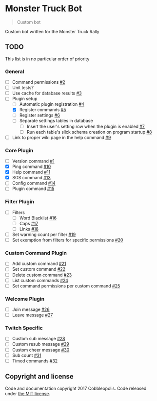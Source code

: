# Monster Truck Bot
> Custom bot

Custom bot written for the Monster Truck Rally

## TODO
This list is in no particular order of priority

### General

- [ ] Command permissions [#2](https://github.com/Cobbleopolis/MonsterTruckBot/issues/2)
- [ ] Unit tests?
- [ ] Use cache for database results [#3](https://github.com/Cobbleopolis/MonsterTruckBot/issues/3)
- [ ] Plugin setup
    - [ ] Automatic plugin registration [#4](https://github.com/Cobbleopolis/MonsterTruckBot/issues/4)
    - [x] Register commands [#5](https://github.com/Cobbleopolis/MonsterTruckBot/issues/5)
    - [ ] Register settings [#6](https://github.com/Cobbleopolis/MonsterTruckBot/issues/6)
    - [ ] Separate settings tables in database
        - [ ] Insert the user's setting row when the plugin is enabled [#7](https://github.com/Cobbleopolis/MonsterTruckBot/issues/7)
        - [ ] Run each table's slick schema creation on program startup [#8](https://github.com/Cobbleopolis/MonsterTruckBot/issues/8)
- [ ] Link to proper wiki page in the help command [#9](https://github.com/Cobbleopolis/MonsterTruckBot/issues/9)

### Core Plugin

- [ ] Version command [#1](https://github.com/Cobbleopolis/MonsterTruckBot/issues/1)
- [x] Ping command [#10](https://github.com/Cobbleopolis/MonsterTruckBot/issues/10)
- [x] Help command [#11](https://github.com/Cobbleopolis/MonsterTruckBot/issues/11)
- [x] SOS command [#13](https://github.com/Cobbleopolis/MonsterTruckBot/issues/13)
- [ ] Config command [#14](https://github.com/Cobbleopolis/MonsterTruckBot/issues/14)
- [ ] Plugin command [#15](https://github.com/Cobbleopolis/MonsterTruckBot/issues/15)

### Filter Plugin 
 
- [ ] Filters
    - [ ] Word Blacklist [#16](https://github.com/Cobbleopolis/MonsterTruckBot/issues/16)
    - [ ] Caps [#17](https://github.com/Cobbleopolis/MonsterTruckBot/issues/17)
    - [ ] Links [#18](https://github.com/Cobbleopolis/MonsterTruckBot/issues/18)
- [ ] Set warning count per filter [#19](https://github.com/Cobbleopolis/MonsterTruckBot/issues/19)
- [ ] Set exemption from filters for specific permissions [#20](https://github.com/Cobbleopolis/MonsterTruckBot/issues/20)

### Custom Command Plugin

- [ ] Add custom command [#21](https://github.com/Cobbleopolis/MonsterTruckBot/issues/21)
- [ ] Set custom command [#22](https://github.com/Cobbleopolis/MonsterTruckBot/issues/22)
- [ ] Delete custom command [#23](https://github.com/Cobbleopolis/MonsterTruckBot/issues/23)
- [ ] List custom commands [#24](https://github.com/Cobbleopolis/MonsterTruckBot/issues/24)
- [ ] Set command permissions per custom command [#25](https://github.com/Cobbleopolis/MonsterTruckBot/issues/25)

### Welcome Plugin

- [ ] Join message [#26](https://github.com/Cobbleopolis/MonsterTruckBot/issues/26)
- [ ] Leave message [#27](https://github.com/Cobbleopolis/MonsterTruckBot/issues/27)

### Twitch Specific

- [ ] Custom sub message [#28](https://github.com/Cobbleopolis/MonsterTruckBot/issues/28)
- [ ] Custom resub message [#29](https://github.com/Cobbleopolis/MonsterTruckBot/issues/29)
- [ ] Custom cheer message [#30](https://github.com/Cobbleopolis/MonsterTruckBot/issues/30)
- [ ] Sub count [#31](https://github.com/Cobbleopolis/MonsterTruckBot/issues/31)
- [ ] Timed commands [#32](https://github.com/Cobbleopolis/MonsterTruckBot/issues/32)

## Copyright and license

Code and documentation copyright 2017 Cobbleopolis. Code released under [the MIT license](https://github.com/Cobbleopolis/RandomHaus/blob/master/LICENSE).